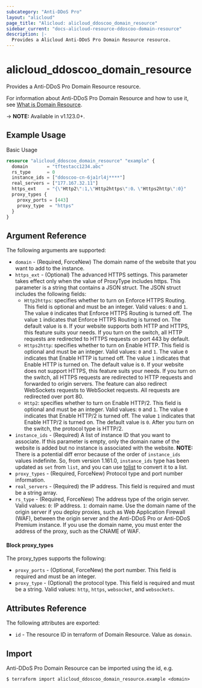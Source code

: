 ```yaml
---
subcategory: "Anti-DDoS Pro"
layout: "alicloud"
page_title: "Alicloud: alicloud_ddoscoo_domain_resource"
sidebar_current: "docs-alicloud-resource-ddoscoo-domain-resource"
description: |-
  Provides a Alicloud Anti-DDoS Pro Domain Resource resource.
---
```


# alicloud\_ddoscoo\_domain\_resource

Provides a Anti-DDoS Pro Domain Resource resource.

For information about Anti-DDoS Pro Domain Resource and how to use it, see [What is Domain Resource](https://www.alibabacloud.com/help/en/doc-detail/157463.htm).

-> **NOTE:** Available in v1.123.0+.

## Example Usage

Basic Usage

```terraform
resource "alicloud_ddoscoo_domain_resource" "example" {
  domain       = "tftestacc1234.abc"
  rs_type      = 0
  instance_ids = ["ddoscoo-cn-6ja1rl4j****"]
  real_servers = ["177.167.32.11"]
  https_ext    = "{\"Http2\":1,\"Http2https\":0，\"Https2http\":0}"
  proxy_types {
    proxy_ports = [443]
    proxy_type  = "https"
  }
}

```

## Argument Reference

The following arguments are supported:

* `domain` - (Required, ForceNew) The domain name of the website that you want to add to the instance.
* `https_ext` - (Optional) The advanced HTTPS settings. This parameter takes effect only when the value of ProxyType includes https. This parameter is a string that contains a JSON struct. The JSON struct includes the following fields:
    - `Http2https`: specifies whether to turn on Enforce HTTPS Routing. This field is optional and must be an integer. Valid values: `0` and `1`. The value `0` indicates that Enforce HTTPS Routing is turned off. The value `1` indicates that Enforce HTTPS Routing is turned on. The default value is `0`. If your website supports both HTTP and HTTPS, this feature suits your needs. If you turn on the switch, all HTTP requests are redirected to HTTPS requests on port 443 by default.
    - `Https2http`: specifies whether to turn on Enable HTTP. This field is optional and must be an integer. Valid values: `0` and `1`. The value `0` indicates that Enable HTTP is turned off. The value `1` indicates that Enable HTTP is turned on. The default value is `0`. If your website does not support HTTPS, this feature suits your needs. If you turn on the switch, all HTTPS requests are redirected to HTTP requests and forwarded to origin servers. The feature can also redirect WebSockets requests to WebSocket requests. All requests are redirected over port 80.
    - `Http2`: specifies whether to turn on Enable HTTP/2. This field is optional and must be an integer. Valid values: `0` and `1`. The value `0` indicates that Enable HTTP/2 is turned off. The value `1` indicates that Enable HTTP/2 is turned on. The default value is `0`. After you turn on the switch, the protocol type is HTTP/2.
* `instance_ids` - (Required) A list of instance ID that you want to associate. If this parameter is empty, only the domain name of the website is added but no instance is associated with the website.
  **NOTE:** There is a potential diff error because of the order of `instance_ids` values indefinite. 
  So, from version 1.161.0, `instance_ids` type has been updated as `set` from `list`, 
  and you can use [tolist](https://www.terraform.io/language/functions/tolist) to convert it to a list.
* `proxy_types` - (Required, ForceNew) Protocol type and port number information.
* `real_servers` - (Required) the IP address. This field is required and must be a string array.
* `rs_type` - (Required, ForceNew) The address type of the origin server. Valid values: `0`: IP address. `1`: domain name. Use the domain name of the origin server if you deploy proxies, such as Web Application Firewall (WAF), between the origin server and the Anti-DDoS Pro or Anti-DDoS Premium instance. If you use the domain name, you must enter the address of the proxy, such as the CNAME of WAF.

#### Block proxy_types

The proxy_types supports the following: 

* `proxy_ports` - (Optional, ForceNew) the port number. This field is required and must be an integer.
* `proxy_type` - (Optional) the protocol type. This field is required and must be a string. Valid values: `http`, `https`, `websocket`, and `websockets`.

## Attributes Reference

The following attributes are exported:

* `id` - The resource ID in terraform of Domain Resource. Value as `domain`.

## Import

Anti-DDoS Pro Domain Resource can be imported using the id, e.g.

```
$ terraform import alicloud_ddoscoo_domain_resource.example <domain>
```
